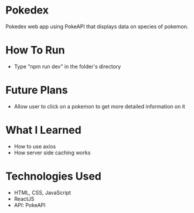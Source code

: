 # Pokedex
Pokedex web app using PokeAPI that displays data on species of pokemon.

# How To Run
* Type "npm run dev" in the folder's directory

# Future Plans
* Allow user to click on a pokemon to get more detailed information on it

# What I Learned
* How to use axios
* How server side caching works

# Technologies Used
* HTML, CSS, JavaScript
* ReactJS
* API: PokeAPI
